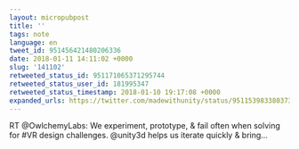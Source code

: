 ```yaml
---
layout: micropubpost
title: ''
tags: note
language: en
tweet_id: 951456421480206336
date: 2018-01-11 14:11:02 +0000
slug: '141102'
retweeted_status_id: 951171065371295744
retweeted_status_user_id: 181995347
retweeted_status_timestamp: 2018-01-10 19:17:08 +0000
expanded_urls: https://twitter.com/madewithunity/status/951153983380373505
---
```

RT @OwlchemyLabs: We experiment, prototype, &amp; fail often when solving for #VR design challenges. @unity3d helps us iterate quickly &amp; bring…

